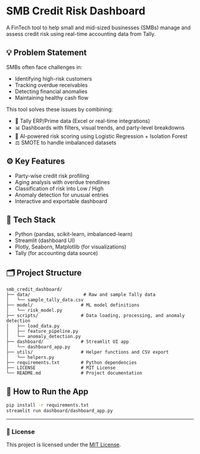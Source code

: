 # SMB Credit Risk Dashboard

A FinTech tool to help small and mid-sized businesses (SMBs) manage and assess credit risk using real-time accounting data from Tally.

## 💡 Problem Statement

SMBs often face challenges in:

* Identifying high-risk customers
* Tracking overdue receivables
* Detecting financial anomalies
* Maintaining healthy cash flow

This tool solves these issues by combining:

* 🔗 Tally ERP/Prime data (Excel or real-time integrations)
* 📊 Dashboards with filters, visual trends, and party-level breakdowns
* 🧠 AI-powered risk scoring using Logistic Regression + Isolation Forest
* ⚖️ SMOTE to handle imbalanced datasets

## ⚙️ Key Features

* Party-wise credit risk profiling
* Aging analysis with overdue trendlines
* Classification of risk into Low / High
* Anomaly detection for unusual entries
* Interactive and exportable dashboard

## 🧱 Tech Stack

* Python (pandas, scikit-learn, imbalanced-learn)
* Streamlit (dashboard UI)
* Plotly, Seaborn, Matplotlib (for visualizations)
* Tally (for accounting data source)

## 🗂️ Project Structure

```
smb_credit_dashboard/
├── data/                    # Raw and sample Tally data
│   └── sample_tally_data.csv
├── model/                  # ML model definitions
│   └── risk_model.py
├── scripts/                # Data loading, processing, and anomaly detection
│   ├── load_data.py
│   ├── feature_pipeline.py
│   └── anomaly_detection.py
├── dashboard/              # Streamlit UI app
│   └── dashboard_app.py
├── utils/                  # Helper functions and CSV export
│   └── helpers.py
├── requirements.txt        # Python dependencies
├── LICENSE                 # MIT License
└── README.md               # Project documentation
```

## 🚀 How to Run the App

```bash
pip install -r requirements.txt
streamlit run dashboard/dashboard_app.py
```

---

### 📄 License

This project is licensed under the [MIT License](LICENSE).
